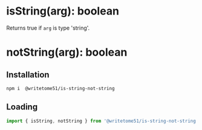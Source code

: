 # isString(arg): boolean

Returns true if `arg` is type 'string'.

# notString(arg): boolean


## Installation
`npm i  @writetome51/is-string-not-string`

## Loading
```js
import { isString, notString } from '@writetome51/is-string-not-string';
```
